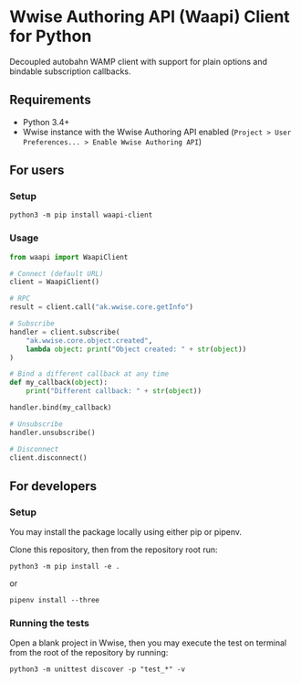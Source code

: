 # Wwise Authoring API (Waapi) Client for Python
Decoupled autobahn WAMP client with support for plain options and bindable subscription callbacks.

## Requirements
* Python 3.4+
* Wwise instance with the Wwise Authoring API enabled (`Project > User Preferences... > Enable Wwise Authoring API`)

## For users
### Setup
`python3 -m pip install waapi-client`

### Usage
```python
from waapi import WaapiClient

# Connect (default URL)
client = WaapiClient()

# RPC
result = client.call("ak.wwise.core.getInfo")

# Subscribe
handler = client.subscribe(
    "ak.wwise.core.object.created",
    lambda object: print("Object created: " + str(object))
)

# Bind a different callback at any time
def my_callback(object):
    print("Different callback: " + str(object))

handler.bind(my_callback)

# Unsubscribe
handler.unsubscribe()

# Disconnect
client.disconnect()
```

## For developers
### Setup
You may install the package locally using either pip or pipenv.

Clone this repository, then from the repository root run:

`python3 -m pip install -e .`

or

`pipenv install --three`

### Running the tests
Open a blank project in Wwise, then you may execute the test on terminal from the root of the repository by running:

`python3 -m unittest discover -p "test_*" -v`